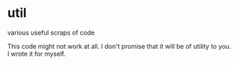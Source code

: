util
====

various useful scraps of code

This code might not work at all. I don't promise that it will be of utility to you. 
I wrote it for myself.
